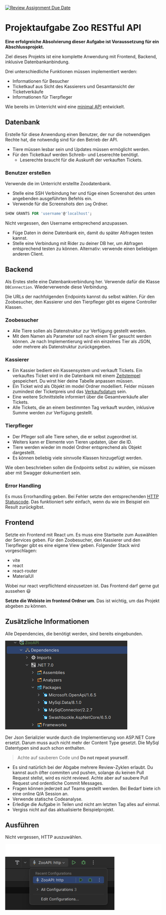 [![Review Assignment Due Date](https://classroom.github.com/assets/deadline-readme-button-24ddc0f5d75046c5622901739e7c5dd533143b0c8e959d652212380cedb1ea36.svg)](https://classroom.github.com/a/BdT9xb2R)

# Projektaufgabe Zoo RESTful API

**Eine erfolgreiche Absolvierung dieser Aufgabe ist Voraussetzung für ein Abschlussprojekt.**

Ziel dieses Projekts ist eine komplette Anwendung mit Frontend, Backend, inklusive Datenbankanbindung.

Drei unterschiedliche Funktionen müssen implementiert werden:

- Informationen für Besucher
- Ticketkauf aus Sicht des Kassierers und Gesamtansicht der Ticketverkäufe
- Informationen für Tierpfleger

Wie bereits im Unterricht wird eine [minimal API](https://learn.microsoft.com/en-us/aspnet/core/fundamentals/minimal-apis?view=aspnetcore-7.0) entwickelt.

## Datenbank

Erstelle für diese Anwendung einen Benutzer, der nur die notwendigen Rechte hat, die notwendig sind für den
Betrieb der API.

- Tiere müssen lesbar sein und Updates müssen ermöglicht werden.
- Für den Ticketkauf werden Schreib- und Leserechte benötigt.
  - Leserechte braucht für die Auskunft der verkauften Tickets.

### Benutzer erstellen

Verwende die im Unterricht erstellte Zoodatenbank.

- Stelle eine SSH Verbindung her und füge einen Screenshot des unten angebenden ausgeführten Befehls ein.
- Verwende für die Screenshots den `img` Ordner.

~~~sql
SHOW GRANTS FOR 'username'@'localhost';
~~~

Nicht vergessen, den Username entsprechend anzupassen.

- Füge Daten in deine Datenbank ein, damit du später Abfragen testen kannst.
- Stelle eine Verbindung mit Rider zu deiner DB her, um Abfragen entsprechend testen zu können. Alternativ: verwende
  einen beliebigen anderen Client.

## Backend

Als Erstes stelle eine Datenbankverbindung her. Verwende dafür die Klasse `DBConnection`. Wiederverwende diese Verbindung.

Die URLs der nachfolgenden Endpoints kannst du selbst wählen. Für den Zoobesucher, den Kassierer und den Tierpfleger gibt es eigene Controller Klassen.

### Zoobesucher

- Alle Tiere sollen als Datenstruktur zur Verfügung gestellt werden.
- Mit dem Namen als Parameter soll nach einem Tier gesucht werden können. Je nach Implementierung wird ein
  einzelnes Tier als JSON, oder mehrere als Datenstruktur zurückgegeben.

### Kassierer

- Ein Kassier bedient ein Kassensystem und verkauft Tickets. Ein verkauftes Ticket wird in die Datenbank mit einem
  [Zeitstempel](https://mariadb.com/kb/en/timestamp/) gespeichert. Du wirst hier deine Tabelle anpassen müssen.
- Ein Ticket wird als Objekt im model Ordner modelliert. Felder müssen zumindest der Ticketpreis und das
  [Verkaufsdatum](https://dev.mysql.com/doc/dev/connector-net/6.10/html/T_MySql_Data_Types_MySqlDateTime.htm) sein.
- Eine weitere Schnittstelle informiert über die Gesamtverkäufe aller Tickets.
- Alle Tickets, die an einem bestimmten Tag verkauft wurden, inklusive Summe werden zur Verfügung gestellt.

### Tierpfleger

- Der Pfleger soll alle Tiere sehen, die er selbst zugeordnet ist.
- Weiters kann er Elemente von Tieren updaten, über die ID.
- Tiere werden wieder im model Ordner entsprechend als Objekt dargestellt.
- Es können beliebig viele sinnvolle Klassen hinzugefügt werden.

Wie oben beschrieben sollen die Endpoints selbst zu wählen, sie müssen aber mit Swagger dokumentiert sein.

### Error Handling

Es muss Errorhandling geben. Bei Fehler setzte den entsprechenden [HTTP Statuscode](https://developer.mozilla.org/en-US/docs/Web/HTTP/Status). Das funktioniert sehr einfach, wenn du wie im Beispiel ein Result zurückgibst.

## Frontend

Setzte ein Frontend mit React um. Es muss eine Startseite zum Auswählen der Services geben. Für den Zoobesucher,
den Kassierer und den Tierpfleger gibt es eine eigene View geben. Folgender Stack wird vorgeschlagen:

- vite
- react
- react-router
- MaterialUI

Wobei nur react verpflichtend einzusetzen ist. Das Frontend darf gerne gut aussehen :smiley:

**Setzte die Webiste im frontend Ordner um**. Das ist wichtig, um das Projekt abgeben zu können.

## Zusätzliche Informationen

Alle Dependencies, die benötigt werden, sind bereits eingebunden.

![Dependencies](../img/dep.png)

Der Json Serializier wurde durch die Implementierung von ASP.NET Core ersetzt. Darum muss auch nicht mehr der Content
Type gesetzt. Die MySql Datentypen sind auch schon enthalten.

> Achte auf sauberen Code und **Do not repeat yourself**.

- Es sind natürlich bei der Abgabe mehrere Review-Zyklen erlaubt. Du kannst auch öfter commiten und pushen, solange du
  keinen Pull Request stellst, wird es nicht reviewd. Achte aber auf saubere Pull Request und ordentliche Commit Messages.
- Fragen können jederzeit auf Teams gestellt werden. Bei Bedarf biete ich eine online Q/A Session an.
- Verwende statische Codeanalyse.
- Erledige die Aufgabe in Teilen und nicht am letzten Tag alles auf einmal.
- Vergiss nicht auf das aktualisierte Beispielprojekt.

## Ausführen

Nicht vergessen, HTTP auszuwählen.

![Run project](../img/run.png)
